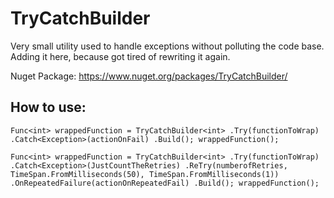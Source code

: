 # TryCatchBuilder
Very small utility used to handle exceptions without polluting the code base. Adding it here, because got tired of rewriting it again.

Nuget Package: https://www.nuget.org/packages/TryCatchBuilder/

## How to use:

`Func<int> wrappedFunction = TryCatchBuilder<int>
				.Try(functionToWrap)
				.Catch<Exception>(actionOnFail)
				.Build();
wrappedFunction();`

`Func<int> wrappedFunction = TryCatchBuilder<int>
				.Try(functionToWrap)
				.Catch<Exception>(JustCountTheRetries)
				.ReTry(numberofRetries, TimeSpan.FromMilliseconds(50), TimeSpan.FromMilliseconds(1))
				.OnRepeatedFailure(actionOnRepeatedFail)
				.Build();
wrappedFunction();`
